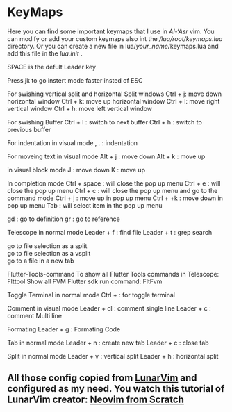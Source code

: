 # KeyMaps

Here you can find some important keymaps that I use in _Al-‘Asr_ vim.
You can modify or add your custom keymaps also int the _/lua/root/keymaps.lua_ directory. Or you can create a new file in lua/_your_name_/keymaps.lua and add this file in the _lua.init_ .

SPACE is the defult Leader key

Press jk to go instert mode faster insted of ESC

For swishing vertical split and horizontal Split windows
Ctrl + j: move down horizontal window
Ctrl + k: move up horizontal window
Ctrl + l: move right vertical window
Ctrl + h: move left vertical window

For swishing Buffer
Ctrl + l : switch to next buffer
Ctrl + h : switch to previous buffer

For indentation
in visual mode , . : indentation

For moveing text
in visual mode
Alt + j : move down
Alt + k : move up

in visual block mode
J : move down
K : move up

In completion mode
Ctrl + space : will close the pop up menu
Ctrl + e : will close the pop up menu
Ctrl + c : will close the pop up menu and go to the command mode
Ctrl + j : move up in pop up menu
Ctrl + +k : move down in pop up menu
Tab : will select item in the pop up menu

gd : go to definition
gr : go to reference

Telescope
in normal mode
Leader + f : find file
Leader + t : grep search

<C-x> go to file selection as a split  
<C-v> go to file selection as a vsplit  
<C-t> go to a file in a new tab

Flutter-Tools-command
To show all Flutter Tools commands in Telescope: Flttool
Show all FVM Flutter sdk run command: FltFvm

Toggle Terminal
in normal mode
Ctrl + \: for toggle terminal

Comment
in visual mode
Leader + cl : comment single line
Leader + c : comment Multi line

Formating
Leader + g : Formating Code

Tab
in normal mode
Leader + n : create new tab
Leader + c : close tab

Split
in normal mode
Leader + v : vertical split
Leader + h : horizontal split

## All those config copied from [LunarVim](https://github.com/LunarVim/Neovim-from-scratch) and configured as my need. You watch this tutorial of LunarVim creator: [Neovim from Scratch](https://youtube.com/playlist?list=PLhoH5vyxr6Qq41NFL4GvhFp-WLd5xzIzZ)
